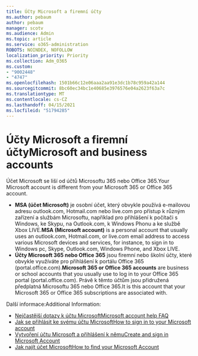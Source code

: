 ```yaml
---
title: Účty Microsoft a firemní účty
ms.author: pebaum
author: pebaum
manager: scotv
ms.audience: Admin
ms.topic: article
ms.service: o365-administration
ROBOTS: NOINDEX, NOFOLLOW
localization_priority: Priority
ms.collection: Adm_O365
ms.custom:
- "9002448"
- "4747"
ms.openlocfilehash: 1501b66c12e06aaa2aa91e3dc1b78c959a42a144
ms.sourcegitcommit: 8bc60ec34bc1e40685e3976576e04a2623f63a7c
ms.translationtype: MT
ms.contentlocale: cs-CZ
ms.lasthandoff: 04/15/2021
ms.locfileid: "51794285"
---
```

# <a name="microsoft-and-business-accounts"></a><span data-ttu-id="9d92b-102">Účty Microsoft a firemní účty</span><span class="sxs-lookup"><span data-stu-id="9d92b-102">Microsoft and business accounts</span></span>

<span data-ttu-id="9d92b-103">Účet Microsoft se liší od účtů Microsoftu 365 nebo Office 365.</span><span class="sxs-lookup"><span data-stu-id="9d92b-103">Your Microsoft account is different from your Microsoft 365 or Office 365 account.</span></span>

- <span data-ttu-id="9d92b-104">**MSA (účet Microsoft)** je osobní účet, který obvykle používá e-mailovou adresu outlook.com, Hotmail.com nebo live.com pro přístup k různým zařízení a službám Microsoftu, například pro přihlášení k počítači s Windows, ke Skypu, na Outlook.com, k Windows Phonu a ke službě Xbox LIVE.</span><span class="sxs-lookup"><span data-stu-id="9d92b-104">**MSA (Microsoft account)** is a personal account that usually uses an outlook.com, Hotmail.com, or live.com email address to access various Microsoft devices and services, for instance, to sign in to Windows pc, Skype, Outlook.com, Windows Phone, and Xbox LIVE.</span></span>
- <span data-ttu-id="9d92b-105">**Účty Microsoft 365 nebo Office 365** jsou firemní nebo školní účty, které obvykle využíváte pro přihlášení k portálu Office 365 (portal.office.com).</span><span class="sxs-lookup"><span data-stu-id="9d92b-105">**Microsoft 365 or Office 365 accounts** are business or school accounts that you usually use to log in to your Office 365 portal (portal.office.com).</span></span> <span data-ttu-id="9d92b-106">Právě k těmto účtům jsou přidružená předplatná Microsoftu 365 nebo Office 365.</span><span class="sxs-lookup"><span data-stu-id="9d92b-106">It is this account that your Microsoft 365 or Office 365 subscriptions are associated with.</span></span>

<span data-ttu-id="9d92b-107">Další informace:</span><span class="sxs-lookup"><span data-stu-id="9d92b-107">Additional Information:</span></span>

- [<span data-ttu-id="9d92b-108">Nejčastější dotazy k účtu Microsoft</span><span class="sxs-lookup"><span data-stu-id="9d92b-108">Microsoft account help FAQ</span></span>](https://support.microsoft.com/hub/4294457/microsoft-account-help) 
- [<span data-ttu-id="9d92b-109">Jak se přihlásit ke svému účtu Microsoft</span><span class="sxs-lookup"><span data-stu-id="9d92b-109">How to sign in to your Microsoft account</span></span>](https://support.microsoft.com/help/4028195/microsoft-account-how-to-sign-in)
- [<span data-ttu-id="9d92b-110">Vytvoření účtu Microsoft a přihlášení k němu</span><span class="sxs-lookup"><span data-stu-id="9d92b-110">Create and sign in Microsoft Account</span></span>](https://account.microsoft.com/account)
- [<span data-ttu-id="9d92b-111">Jak najít účet Microsoft</span><span class="sxs-lookup"><span data-stu-id="9d92b-111">How to find your Microsoft Account</span></span>](https://support.microsoft.com/help/13811/microsoft-account-how-to-find)
